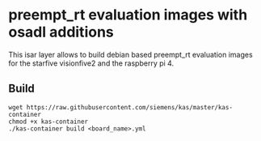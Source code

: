 # preempt_rt evaluation images with osadl additions

This isar layer allows to build debian based preempt_rt evaluation images for the starfive visionfive2 and the raspberry pi 4.

## Build

```
wget https://raw.githubusercontent.com/siemens/kas/master/kas-container
chmod +x kas-container
./kas-container build <board_name>.yml
```
